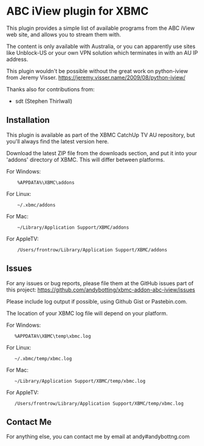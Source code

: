 ABC iView plugin for XBMC
================================

This plugin provides a simple list of available programs from the ABC iView 
web site, and allows you to stream them with.

The content is only available with Australia, or you can apparently use sites
like Unblock-US or your own VPN solution which terminates in with an AU IP 
address.

This plugin wouldn't be possible without the great work on python-iview from
Jeremy Visser.
https://jeremy.visser.name/2009/08/python-iview/

Thanks also for contributions from:
  * sdt (Stephen Thirlwall)

Installation
------------
This plugin is available as part of the XBMC CatchUp TV AU repository, but
you'll always find the latest version here.

Download the latest ZIP file from the downloads section, and put it into your
'addons' directory of XBMC. This will differ between platforms.

For Windows:
```
	%APPDATA%\XBMC\addons
```

For Linux:
```
	~/.xbmc/addons
```

For Mac:
```
	~/Library/Application Support/XBMC/addons
```

For AppleTV:
```
	/Users/frontrow/Library/Application Support/XBMC/addons
```

Issues
------
For any issues or bug reports, please file them at the GitHub issues part of this 
project: 
https://github.com/andybotting/xbmc-addon-abc-iview/issues

Please include log output if possible, using Github Gist or Pastebin.com.

The location of your XBMC log file will depend on your platform.

For Windows:
```
   %APPDATA%\XBMC\temp\xbmc.log
```

For Linux:
```
   ~/.xbmc/temp/xbmc.log
```

For Mac:
```
   ~/Library/Application Support/XBMC/temp/xbmc.log
```

For AppleTV:
```
   /Users/frontrow/Library/Application Support/XBMC/temp/xbmc.log
```

Contact Me
----------
For anything else, you can contact me by email at andy#andybottng.com
